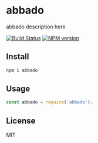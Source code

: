 # abbado

abbado description here

[![Build Status][travis-image]][travis-url]
[![NPM version][npm-image]][npm-url]

## Install

```bash
npm i abbado
```

## Usage

```js
const abbado = require('abbado');
```

## License

MIT

[npm-url]: https://npmjs.org/package/abbado
[npm-image]: https://badge.fury.io/js/abbado.svg
[travis-url]: https://travis-ci.org/astur/abbado
[travis-image]: https://travis-ci.org/astur/abbado.svg?branch=master